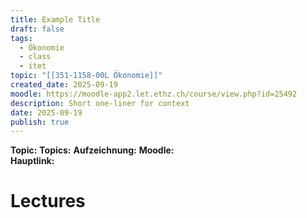 ```yaml
---
title: Example Title
draft: false
tags:
  - Ökonomie
  - class
  - itet
topic: "[[351-1158-00L Ökonomie]]"
created_date: 2025-09-19
moodle: https://moodle-app2.let.ethz.ch/course/view.php?id=25492
description: Short one-liner for context
date: 2025-09-19
publish: true
---
```


**Topic:** 
**Topics:**
**Aufzeichnung:**
**Moodle:**  
**Hauptlink:**  

# Lectures